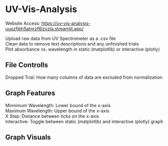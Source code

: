 # UV-Vis-Analysis
Website Access: https://uv-vis-analysis-uuozfjbh5atnrzf6lzvzla.streamlit.app/ <br> 

Upload raw data from UV Spectrometer as a .csv file <br>
Clean data to remove text descriptions and any unfinished trials <br> 
Plot absorbance vs. wavelength in static (matplotlib) or interactive (plotly) 

## File Controlls
Dropped Trial: How many columns of data are excluded from normalization <br> 

## Graph Features
Minnimum Wavelength: Lower bound of the x-axis <br> 
Maximum Wavelength: Upper bound of the x-axis <br> 
X Step: Distance between ticks on the x-axis <br> 
Interactive: Toggle between static (matplotlib) and interactive (plotly) graph

## Graph Visuals
